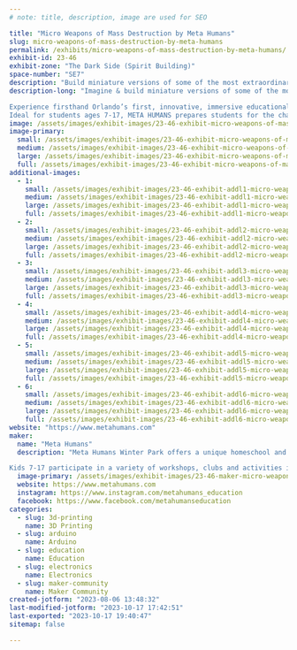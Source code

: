 ```yaml
---
# note: title, description, image are used for SEO

title: "Micro Weapons of Mass Destruction by Meta Humans"
slug: micro-weapons-of-mass-destruction-by-meta-humans
permalink: /exhibits/micro-weapons-of-mass-destruction-by-meta-humans/
exhibit-id: 23-46
exhibit-zone: "The Dark Side (Spirit Building)"
space-number: "SE7"
description: "Build miniature versions of some of the most extraordinary weapons of the Medieval world. "
description-long: "Imagine & build miniature versions of some of the most extraordinary weapons of the Medieval world. Learn the science of catapults & other weapons perfectly sized for spitball warfare. A fantastic introduction to mechanics, models, and art.

Experience firsthand Orlando’s first, innovative, immersive educational program utilizing STEM, the Arts and Entrepreneurship.
Ideal for students ages 7-17, META HUMANS prepares students for the challenges and opportunities of the 21st century and provides hands-on activities outside a traditional classroom setting."
image: /assets/images/exhibit-images/23-46-exhibit-micro-weapons-of-mass-destruction-by-meta-humans-mwmd2-large.jpg
image-primary: 
  small: /assets/images/exhibit-images/23-46-exhibit-micro-weapons-of-mass-destruction-by-meta-humans-mwmd2-small.jpg
  medium: /assets/images/exhibit-images/23-46-exhibit-micro-weapons-of-mass-destruction-by-meta-humans-mwmd2-medium.jpg
  large: /assets/images/exhibit-images/23-46-exhibit-micro-weapons-of-mass-destruction-by-meta-humans-mwmd2-large.jpg
  full: /assets/images/exhibit-images/23-46-exhibit-micro-weapons-of-mass-destruction-by-meta-humans-mwmd2-full.jpg
additional-images: 
  - 1:
    small: /assets/images/exhibit-images/23-46-exhibit-addl1-micro-weapons-of-mass-destruction-by-meta-humans-screen-shot-2023-08-06-at-1-43-03-pm-small.png
    medium: /assets/images/exhibit-images/23-46-exhibit-addl1-micro-weapons-of-mass-destruction-by-meta-humans-screen-shot-2023-08-06-at-1-43-03-pm-medium.png
    large: /assets/images/exhibit-images/23-46-exhibit-addl1-micro-weapons-of-mass-destruction-by-meta-humans-screen-shot-2023-08-06-at-1-43-03-pm-large.png
    full: /assets/images/exhibit-images/23-46-exhibit-addl1-micro-weapons-of-mass-destruction-by-meta-humans-screen-shot-2023-08-06-at-1-43-03-pm-full.png
  - 2:
    small: /assets/images/exhibit-images/23-46-exhibit-addl2-micro-weapons-of-mass-destruction-by-meta-humans-mwmd1-small.jpg
    medium: /assets/images/exhibit-images/23-46-exhibit-addl2-micro-weapons-of-mass-destruction-by-meta-humans-mwmd1-medium.jpg
    large: /assets/images/exhibit-images/23-46-exhibit-addl2-micro-weapons-of-mass-destruction-by-meta-humans-mwmd1-large.jpg
    full: /assets/images/exhibit-images/23-46-exhibit-addl2-micro-weapons-of-mass-destruction-by-meta-humans-mwmd1-full.jpg
  - 3:
    small: /assets/images/exhibit-images/23-46-exhibit-addl3-micro-weapons-of-mass-destruction-by-meta-humans-44-mwmd2-7211-small.jpg
    medium: /assets/images/exhibit-images/23-46-exhibit-addl3-micro-weapons-of-mass-destruction-by-meta-humans-44-mwmd2-7211-medium.jpg
    large: /assets/images/exhibit-images/23-46-exhibit-addl3-micro-weapons-of-mass-destruction-by-meta-humans-44-mwmd2-7211-large.jpg
    full: /assets/images/exhibit-images/23-46-exhibit-addl3-micro-weapons-of-mass-destruction-by-meta-humans-44-mwmd2-7211-full.jpg
  - 4:
    small: /assets/images/exhibit-images/23-46-exhibit-addl4-micro-weapons-of-mass-destruction-by-meta-humans-mwmd3-small.jpg
    medium: /assets/images/exhibit-images/23-46-exhibit-addl4-micro-weapons-of-mass-destruction-by-meta-humans-mwmd3-medium.jpg
    large: /assets/images/exhibit-images/23-46-exhibit-addl4-micro-weapons-of-mass-destruction-by-meta-humans-mwmd3-large.jpg
    full: /assets/images/exhibit-images/23-46-exhibit-addl4-micro-weapons-of-mass-destruction-by-meta-humans-mwmd3-full.jpg
  - 5:
    small: /assets/images/exhibit-images/23-46-exhibit-addl5-micro-weapons-of-mass-destruction-by-meta-humans-screen-shot-2023-08-06-at-1-43-16-pm-small.png
    medium: /assets/images/exhibit-images/23-46-exhibit-addl5-micro-weapons-of-mass-destruction-by-meta-humans-screen-shot-2023-08-06-at-1-43-16-pm-medium.png
    large: /assets/images/exhibit-images/23-46-exhibit-addl5-micro-weapons-of-mass-destruction-by-meta-humans-screen-shot-2023-08-06-at-1-43-16-pm-large.png
    full: /assets/images/exhibit-images/23-46-exhibit-addl5-micro-weapons-of-mass-destruction-by-meta-humans-screen-shot-2023-08-06-at-1-43-16-pm-full.png
  - 6:
    small: /assets/images/exhibit-images/23-46-exhibit-addl6-micro-weapons-of-mass-destruction-by-meta-humans-screen-shot-2023-08-06-at-1-43-52-pm-small.png
    medium: /assets/images/exhibit-images/23-46-exhibit-addl6-micro-weapons-of-mass-destruction-by-meta-humans-screen-shot-2023-08-06-at-1-43-52-pm-medium.png
    large: /assets/images/exhibit-images/23-46-exhibit-addl6-micro-weapons-of-mass-destruction-by-meta-humans-screen-shot-2023-08-06-at-1-43-52-pm-large.png
    full: /assets/images/exhibit-images/23-46-exhibit-addl6-micro-weapons-of-mass-destruction-by-meta-humans-screen-shot-2023-08-06-at-1-43-52-pm-full.png
website: "https://www.metahumans.com"
maker: 
  name: "Meta Humans"
  description: "Meta Humans Winter Park offers a unique homeschool and after school membership option for families who are interested in helping their children nurture curiosity and inspire innovation to prepare them for the future.

Kids 7-17 participate in a variety of workshops, clubs and activities in technology, science and business: improv, magic, hydroponics, CAD, gaming, financial literacy, arts, hands-on science and more."
  image-primary: /assets/images/exhibit-images/23-46-maker-micro-weapons-of-mass-destruction-by-meta-humans-logo-metahumans-vertical-2019-rgb-transparent-medium.png
  website: https://www.metahumans.com
  instagram: https://www.instagram.com/metahumans_education
  facebook: https://www.facebook.com/metahumanseducation
categories: 
  - slug: 3d-printing
    name: 3D Printing
  - slug: arduino
    name: Arduino
  - slug: education
    name: Education
  - slug: electronics
    name: Electronics
  - slug: maker-community
    name: Maker Community
created-jotform: "2023-08-06 13:48:32"
last-modified-jotform: "2023-10-17 17:42:51"
last-exported: "2023-10-17 19:40:47"
sitemap: false

---
```


